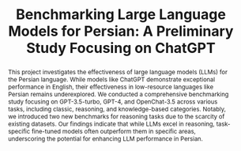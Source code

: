 ---
title: "Benchmarking Large Language Models for Persian: A Preliminary Study Focusing on ChatGPT"
submitted: "LREC-COLING 2024, Apr 2024"
paperurl: "https://arxiv.org/abs/2404.02403"
codeurl: "https://github.com/Nesabbasi/Benchmarking_ChatGPT_for_Persian"
authors: "Amirhossein Abaskohi, Sara Baruni, Mostafa Masoudi, and Mohammad Hadi Babalou, Nesa Abbasi, Ali Edalat, Sepehr Kamahi, Samin Mahdizadeh Sani, Nikoo Naghavian, Danial Namazifard, Pouya Sadeghi, Yadollah Yaghoobzadeh"
abstract: "This project investigates the effectiveness of large language models (LLMs) for the Persian language. While models like ChatGPT demonstrate exceptional performance in English, their effectiveness in low-resource languages like Persian remains underexplored. We conducted a comprehensive benchmarking study focusing on GPT-3.5-turbo, GPT-4, and OpenChat-3.5 across various tasks, including classic, reasoning, and knowledge-based categories. Notably, we introduced two new benchmarks for reasoning tasks due to the scarcity of existing datasets. Our findings indicate that while LLMs excel in reasoning, task-specific fine-tuned models often outperform them in specific areas, underscoring the potential for enhancing LLM performance in Persian."
---
